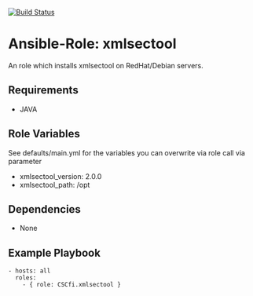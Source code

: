 [![Build Status](https://travis-ci.org/CSCfi/ansible-role-xmlsectool.svg?branch=master)](https://travis-ci.org/CSCfi/ansible-role-xmlsectool)

Ansible-Role: xmlsectool
=========

An role which installs xmlsectool on RedHat/Debian servers.

Requirements
------------

* JAVA

Role Variables
--------------

See defaults/main.yml for the variables you can overwrite via role call via parameter

* xmlsectool_version: 2.0.0
* xmlsectool_path: /opt

Dependencies
------------

* None

Example Playbook
----------------

    - hosts: all
      roles:
        - { role: CSCfi.xmlsectool }

